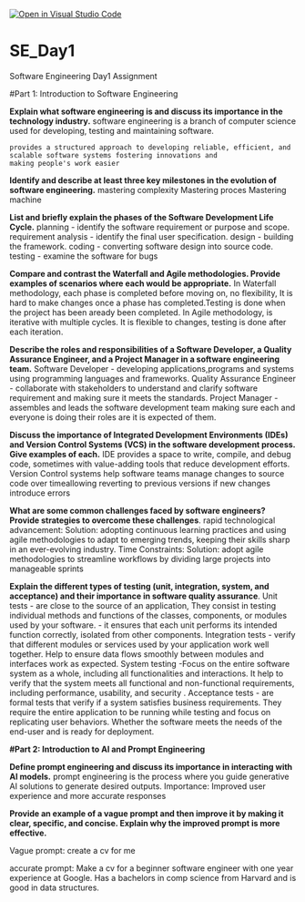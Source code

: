 [![Open in Visual Studio Code](https://classroom.github.com/assets/open-in-vscode-2e0aaae1b6195c2367325f4f02e2d04e9abb55f0b24a779b69b11b9e10269abc.svg)](https://classroom.github.com/online_ide?assignment_repo_id=18392038&assignment_repo_type=AssignmentRepo)
# SE_Day1
Software Engineering Day1 Assignment

#Part 1: Introduction to Software Engineering

**Explain what software engineering is and discuss its importance in the technology industry.**
    software engineering is a branch of computer science used for developing, testing and maintaining software.
    
    provides a structured approach to developing reliable, efficient, and scalable software systems fostering innovations and   
    making people's work easier
    
**Identify and describe at least three key milestones in the evolution of software engineering.**
    mastering complexity
    Mastering proces
    Mastering machine

**List and briefly explain the phases of the Software Development Life Cycle.**
    planning - identify the software requirement or purpose and scope.
    requirement analysis - identify the final user specification.
    design - building the framework.
    coding - converting software design into source code.
    testing - examine the software for bugs 

**Compare and contrast the Waterfall and Agile methodologies. Provide examples of scenarios where each would be appropriate.**
  In Waterfall methodology, each phase is completed before moving on, no flexibility, It is hard to make changes once a phase has completed.Testing is done when the project has been aready been completed.
In Agile methodology, is iterative with multiple cycles. It is flexible to changes, testing is done after each iteration.

**Describe the roles and responsibilities of a Software Developer, a Quality Assurance Engineer, and a Project Manager in a software engineering team.**
Software Developer - developing applications,programs and systems using programming languages and frameworks.
Quality Assurance Engineer - collaborate with stakeholders to understand and clarify software requirement and making sure it meets the standards.
Project Manager - assembles and leads the software development team making sure each and everyone is doing their roles are it is expected of them.

**Discuss the importance of Integrated Development Environments (IDEs) and Version Control Systems (VCS) in the software development process. Give examples of each.**
IDE provides a space to write, compile, and debug code, sometimes with value-adding tools that reduce development efforts.
Version Control systems help software teams manage changes to source code over timeallowing reverting to previous versions if new changes introduce errors

**What are some common challenges faced by software engineers? Provide strategies to overcome these challenges**.
rapid technological advancement: 
  Solution: adopting continuous learning practices and using agile methodologies to adapt to emerging trends, keeping their skills sharp in an ever-evolving industry. 
Time Constraints:
  Solution: adopt agile methodologies to streamline workflows by dividing large projects into manageable sprints

**Explain the different types of testing (unit, integration, system, and acceptance) and their importance in software quality assurance**.
  Unit tests - are close to the source of an application, They consist in testing individual methods and functions of the classes, components, or modules used by your software. - it ensures that each unit performs its intended function correctly, isolated from other components.
  Integration tests - verify that different modules or services used by your application work well together.
  Help to ensure data flows smoothly between modules and interfaces work as expected.
  System testing -Focus on the entire software system as a whole, including all functionalities and interactions.
  It help to verify that the system meets all functional and non-functional requirements, including performance, usability, and security .
  Acceptance tests - are formal tests that verify if a system satisfies business requirements. They require the entire application to be running while testing and focus on replicating user behaviors.
Whether the software meets the needs of the end-user and is ready for deployment.

**#Part 2: Introduction to AI and Prompt Engineering**


**Define prompt engineering and discuss its importance in interacting with AI models.**
prompt engineering  is the process where you guide generative AI solutions to generate desired outputs.
Importance: Improved user experience and more accurate responses


**Provide an example of a vague prompt and then improve it by making it clear, specific, and concise. Explain why the improved prompt is more effective.**

Vague prompt: create a cv for me

accurate prompt: Make a cv for a beginner software engineer with one year experience at Google. Has a bachelors in comp science from Harvard and is good in data structures.

